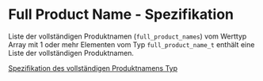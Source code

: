 # Full Product Name - Spezifikation

Liste der vollständigen Produktnamen (`full_product_names`) vom Werttyp Array mit 1 oder mehr Elementen vom Typ `full_product_name_t` enthält eine Liste der vollständigen Produktnamen.

[Spezifikation des vollständigen Produktnamens Typ](types/full_product_name-spec.de.md)
